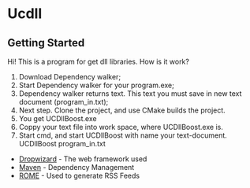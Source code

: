 # Ucdll
## Getting Started
Hi! This is a program for get dll libraries.
How is it work?
1. Download Dependency walker;
2. Start Dependency walker for your program.exe;
3. Dependency walker returns text. This text you must save in new text document (program_in.txt);
4. Next step. Clone the project, and use CMake builds the project.  
5. You get UCDllBoost.exe
6. Coppy your text file into work space, where UCDllBoost.exe is.
7. Start cmd, and start UCDllBoost with name your text-document.
    UCDllBoost program_in.txt
    
* [Dropwizard](https://www.linkedin.com/in/igor-maschikevich-81182a109/) - The web framework used
* [Maven](https://maven.apache.org/) - Dependency Management
* [ROME](https://rometools.github.io/rome/) - Used to generate RSS Feeds
